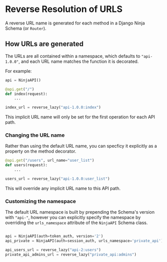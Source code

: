 # Reverse Resolution of URLS

A reverse URL name is generated for each method in a Django Ninja Schema (or `Router`).

## How URLs are generated

The URLs are all contained within a namespace, which defaults to `"api-1.0.0"`, and each URL name matches the function it is decorated. 

For example:

```Python
api = NinjaAPI()

@api.get("/")
def index(request):
    ...

index_url = reverse_lazy("api-1.0.0:index")
```

This implicit URL name will only be set for the first operation for each API path.

### Changing the URL name

Rather than using the default URL name, you can specficy it explicitly as a property on the method decorator.

```Python
@api.get("/users", url_name="user_list")
def users(request):
    ...

users_url = reverse_lazy("api-1.0.0:user_list")
```

This will override any implicit URL name to this API path.

### Customizing the namespace

The default URL namespace is built by prepending the Schema's version with `"api-"`, however you can explicitly specify the namespace by overriding the `urls_namespace` attribute of the `NinjaAPI` Schema class.

```Python

api = NinjaAPI(auth=token_auth, version='2')
api_private = NinjaAPI(auth=session_auth, urls_namespace='private_api')

api_users_url = reverse_lazy("api-2:users")
private_api_admins_url = reverse_lazy("private_api:admins")
```
